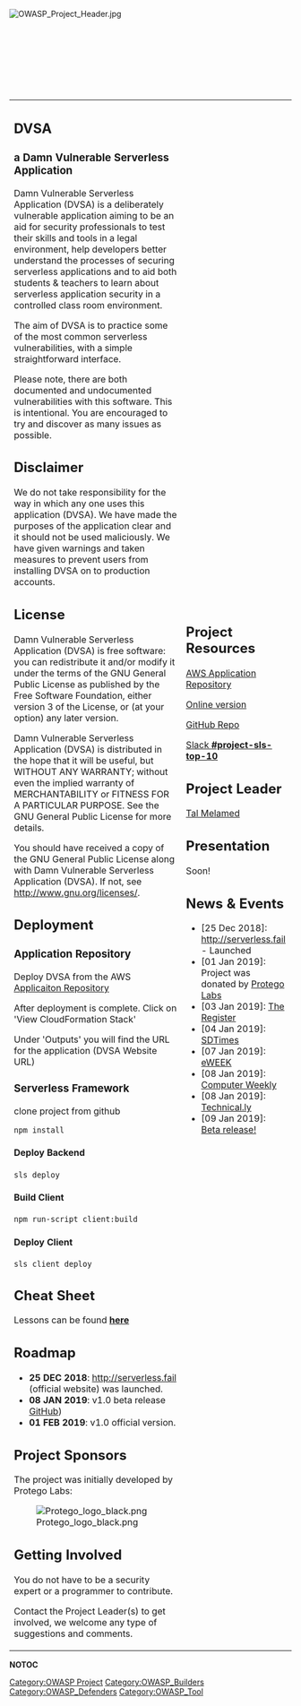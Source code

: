 <div style="width:100%;height:160px;border:0,margin:0;overflow: hidden;">

![OWASP_Project_Header.jpg](OWASP_Project_Header.jpg
"OWASP_Project_Header.jpg")

</div>

<table>
<tbody>
<tr class="odd">
<td><h2 id="dvsa">DVSA</h2>
<h3 id="a_damn_vulnerable_serverless_application">a Damn Vulnerable Serverless Application</h3>
<p>Damn Vulnerable Serverless Application (DVSA) is a deliberately vulnerable application aiming to be an aid for security professionals to test their skills and tools in a legal environment, help developers better understand the processes of securing serverless applications and to aid both students &amp; teachers to learn about serverless application security in a controlled class room environment.</p>
<p>The aim of DVSA is to practice some of the most common serverless vulnerabilities, with a simple straightforward interface.</p>
<p>Please note, there are both documented and undocumented vulnerabilities with this software. This is intentional. You are encouraged to try and discover as many issues as possible.</p>
<h2 id="disclaimer">Disclaimer</h2>
<p>We do not take responsibility for the way in which any one uses this application (DVSA). We have made the purposes of the application clear and it should not be used maliciously. We have given warnings and taken measures to prevent users from installing DVSA on to production accounts.</p>
<h2 id="license">License</h2>
<p>Damn Vulnerable Serverless Application (DVSA) is free software: you can redistribute it and/or modify it under the terms of the GNU General Public License as published by the Free Software Foundation, either version 3 of the License, or (at your option) any later version.</p>
<p>Damn Vulnerable Serverless Application (DVSA) is distributed in the hope that it will be useful, but WITHOUT ANY WARRANTY; without even the implied warranty of MERCHANTABILITY or FITNESS FOR A PARTICULAR PURPOSE. See the GNU General Public License for more details.</p>
<p>You should have received a copy of the GNU General Public License along with Damn Vulnerable Serverless Application (DVSA). If not, see <a href="http://www.gnu.org/licenses/">http://www.gnu.org/licenses/</a>.</p>
<h2 id="deployment">Deployment</h2>
<h3 id="application_repository">Application Repository</h3>
<p>Deploy DVSA from the AWS <a href="https://serverlessrepo.aws.amazon.com/applications/arn:aws:serverlessrepo:us-east-1:889485553959:applications~DVSAServerless">Applicaiton Repository</a></p>
<p>After deployment is complete. Click on 'View CloudFormation Stack'</p>
<p>Under 'Outputs' you will find the URL for the application (DVSA Website URL)</p>
<h3 id="serverless_framework">Serverless Framework</h3>
<p>clone project from github</p>
<p><code>npm install</code></p>
<h4 id="deploy_backend">Deploy Backend</h4>
<p><code>sls deploy</code></p>
<h4 id="build_client">Build Client</h4>
<p><code>npm run-script client:build</code></p>
<h4 id="deploy_client">Deploy Client</h4>
<p><code>sls client deploy</code></p>
<h2 id="cheat_sheet">Cheat Sheet</h2>
<p>Lessons can be found <strong><a href="https://github.com/OWASP/DVSA/blob/master/AWS/LESSONS.md">here</a></strong></p>
<h2 id="roadmap">Roadmap</h2>
<ul>
<li><strong>25 DEC 2018</strong>: <a href="http://serverless.fail">http://serverless.fail</a> (official website) was launched.</li>
<li><strong>08 JAN 2019</strong>: v1.0 beta release <a href="https://github.com/owasp/dvsa">GitHub</a>)</li>
<li><strong>01 FEB 2019</strong>: v1.0 official version.</li>
</ul>
<h2 id="project_sponsors">Project Sponsors</h2>
<p>The project was initially developed by Protego Labs:</p>
<figure>
<img src="Protego_logo_black.png" title="Protego_logo_black.png" alt="Protego_logo_black.png" /><figcaption>Protego_logo_black.png</figcaption>
</figure>
<h2 id="getting_involved">Getting Involved</h2>
<p>You do not have to be a security expert or a programmer to contribute.</p>
<p>Contact the Project Leader(s) to get involved, we welcome any type of suggestions and comments.</p></td>
<td><h2 id="project_resources">Project Resources</h2>
<p><a href="https://serverlessrepo.aws.amazon.com/applications/arn:aws:serverlessrepo:us-east-1:889485553959:applications~DVSA">AWS Application Repository</a></p>
<p><a href="http://serverless.fail">Online version</a></p>
<p><a href="https://github.com/OWASP/DVSA">GitHub Repo</a></p>
<p><a href="https://join.slack.com/t/owasp/shared_invite/enQtNDI5MzgxMDQ2MTAwLTEyNzIzYWQ2NDZiMGIwNmJhYzYxZDJiNTM0ZmZiZmJlY2EwZmMwYjAyNmJjNzQxNzMyMWY4OTk3ZTQ0MzFhMDY">Slack <strong>#project-sls-top-10</strong></a></p>
<h2 id="project_leader">Project Leader</h2>
<p><a href="User:Tal_Mel" title="wikilink">Tal Melamed</a></p>
<h2 id="presentation">Presentation</h2>
<p>Soon!</p>
<h2 id="news_events">News &amp; Events</h2>
<ul>
<li>[25 Dec 2018]: <a href="http://serverless.fail">http://serverless.fail</a> - Launched</li>
<li>[01 Jan 2019]: Project was donated by <a href="https://protego.io">Protego Labs</a></li>
<li>[03 Jan 2019]: <a href="https://www.theregister.co.uk/2019/01/03/damn_vulnerable_serverless_application/">The Register</a></li>
<li>[04 Jan 2019]: <a href="https://sdtimes.com/cloud/sd-times-news-digest-protegos-dvsa-quicklogic-acquires-ai-company-and-iot-interoperability/">SDTimes</a></li>
<li>[07 Jan 2019]: <a href="http://www.eweek.com/security/protego-labs-boosts-serverless-security-with-open-source-project">eWEEK</a></li>
<li>[08 Jan 2019]: <a href="https://www.computerweekly.com/news/252455429/Protego-Labs-launches-serverless-app-security-tool">Computer Weekly</a></li>
<li>[08 Jan 2019]: <a href="https://technical.ly/baltimore/2019/01/08/protego-has-a-new-open-source-tool-to-provide-serverless-security-training/">Technical.ly</a></li>
<li>[09 Jan 2019]: <a href="https://github.com/owasp/dvsa">Beta release!</a></li>
</ul></td>
</tr>
</tbody>
</table>

__NOTOC__ <headertabs />

[Category:OWASP Project](Category:OWASP_Project "wikilink")
[Category:OWASP_Builders](Category:OWASP_Builders "wikilink")
[Category:OWASP_Defenders](Category:OWASP_Defenders "wikilink")
[Category:OWASP_Tool](Category:OWASP_Tool "wikilink")